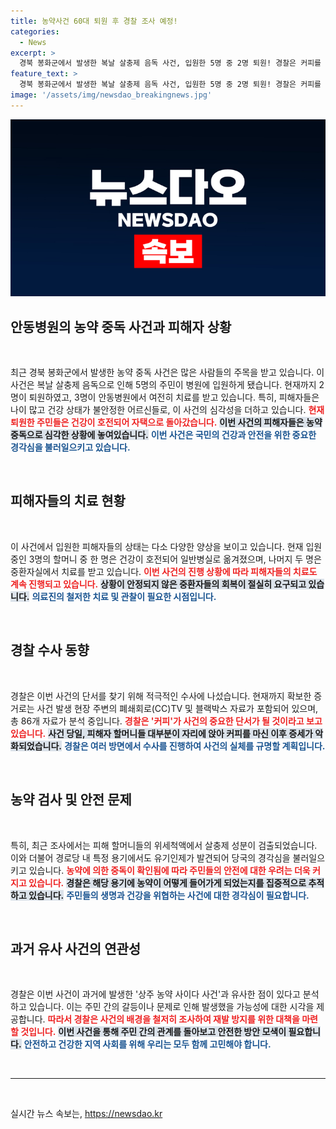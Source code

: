 ```yaml
---
title: 농약사건 60대 퇴원 후 경찰 조사 예정!
categories:
  - News
excerpt: >
  경북 봉화군에서 발생한 복날 살충제 음독 사건, 입원한 5명 중 2명 퇴원! 경찰은 커피를 단서로 유의미한 증거를 확보하며 사건의 실마리를 찾고 있습니다. 주목할 만한 수사 동향, 클릭해 확인하세요!
feature_text: >
  경북 봉화군에서 발생한 복날 살충제 음독 사건, 입원한 5명 중 2명 퇴원! 경찰은 커피를 단서로 유의미한 증거를 확보하며 사건의 실마리를 찾고 있습니다. 주목할 만한 수사 동향, 클릭해 확인하세요!
image: '/assets/img/newsdao_breakingnews.jpg'
---
```


<p><img src="/assets/img/newsdao_breakingnews.jpg" alt="ontimetimes 속보" /></p>

<h2 data-ke-size="size26">안동병원의 농약 중독 사건과 피해자 상황</h2>

<p data-ke-size="size16">&nbsp;</p>

<p data-ke-size="size16">최근 경북 봉화군에서 발생한 농약 중독 사건은 많은 사람들의 주목을 받고 있습니다. 이 사건은 복날 살충제 음독으로 인해 5명의 주민이 병원에 입원하게 됐습니다. 현재까지 2명이 퇴원하였고, 3명이 안동병원에서 여전히 치료를 받고 있습니다. 특히, 피해자들은 나이 많고 건강 상태가 불안정한 어르신들로, 이 사건의 심각성을 더하고 있습니다. <b><span style="color: #ee2323;">현재 퇴원한 주민들은 건강이 호전되어 자택으로 돌아갔습니다.</span></b> <b><span style="background-color: #21538527;">이번 사건의 피해자들은 농약 중독으로 심각한 상황에 놓여있습니다.</span></b> <b><span style="color: #1a5490;">이번 사건은 국민의 건강과 안전을 위한 중요한 경각심을 불러일으키고 있습니다.</span></b></p>

<p data-ke-size="size16">&nbsp;</p>

<h2 data-ke-size="size26">피해자들의 치료 현황</h2>

<p data-ke-size="size16">&nbsp;</p>

<p data-ke-size="size16">이 사건에서 입원한 피해자들의 상태는 다소 다양한 양상을 보이고 있습니다. 현재 입원 중인 3명의 할머니 중 한 명은 건강이 호전되어 일반병실로 옮겨졌으며, 나머지 두 명은 중환자실에서 치료를 받고 있습니다. <b><span style="color: #ee2323;">이번 사건의 진행 상황에 따라 피해자들의 치료도 계속 진행되고 있습니다.</span></b> <b><span style="background-color: #21538527;">상황이 안정되지 않은 중환자들의 회복이 절실히 요구되고 있습니다.</span></b> <b><span style="color: #1a5490;">의료진의 철저한 치료 및 관찰이 필요한 시점입니다.</span></b></p>

<p data-ke-size="size16">&nbsp;</p>

<h2 data-ke-size="size26">경찰 수사 동향</h2>

<p data-ke-size="size16">&nbsp;</p>

<p data-ke-size="size16">경찰은 이번 사건의 단서를 찾기 위해 적극적인 수사에 나섰습니다. 현재까지 확보한 증거로는 사건 발생 현장 주변의 폐쇄회로(CC)TV 및 블랙박스 자료가 포함되어 있으며, 총 86개 자료가 분석 중입니다. <b><span style="color: #ee2323;">경찰은 '커피'가 사건의 중요한 단서가 될 것이라고 보고 있습니다.</span></b> <b><span style="background-color: #21538527;">사건 당일, 피해자 할머니들 대부분이 자리에 앉아 커피를 마신 이후 증세가 악화되었습니다.</span></b> <b><span style="color: #1a5490;">경찰은 여러 방면에서 수사를 진행하여 사건의 실체를 규명할 계획입니다.</span></b></p>

<p data-ke-size="size16">&nbsp;</p>

<h2 data-ke-size="size26">농약 검사 및 안전 문제</h2>

<p data-ke-size="size16">&nbsp;</p>

<p data-ke-size="size16">특히, 최근 조사에서는 피해 할머니들의 위세척액에서 살충제 성분이 검출되었습니다. 이와 더불어 경로당 내 특정 용기에서도 유기인제가 발견되어 당국의 경각심을 불러일으키고 있습니다. <b><span style="color: #ee2323;">농약에 의한 중독이 확인됨에 따라 주민들의 안전에 대한 우려는 더욱 커지고 있습니다.</span></b> <b><span style="background-color: #21538527;">경찰은 해당 용기에 농약이 어떻게 들어가게 되었는지를 집중적으로 추적하고 있습니다.</span></b> <b><span style="color: #1a5490;">주민들의 생명과 건강을 위협하는 사건에 대한 경각심이 필요합니다.</span></b></p>

<p data-ke-size="size16">&nbsp;</p>

<h2 data-ke-size="size26">과거 유사 사건의 연관성</h2>

<p data-ke-size="size16">&nbsp;</p>

<p data-ke-size="size16">경찰은 이번 사건이 과거에 발생한 '상주 농약 사이다 사건'과 유사한 점이 있다고 분석하고 있습니다. 이는 주민 간의 갈등이나 문제로 인해 발생했을 가능성에 대한 시각을 제공합니다. <b><span style="color: #ee2323;">따라서 경찰은 사건의 배경을 철저히 조사하여 재발 방지를 위한 대책을 마련할 것입니다.</span></b> <b><span style="background-color: #21538527;">이번 사건을 통해 주민 간의 관계를 돌아보고 안전한 방안 모색이 필요합니다.</span></b> <b><span style="color: #1a5490;">안전하고 건강한 지역 사회를 위해 우리는 모두 함께 고민해야 합니다.</span></b></p>

<p data-ke-size="size16">&nbsp;</p>

<hr/>

<p data-ke-size="size16">&nbsp;</p>
실시간 뉴스 속보는, <a href="https://newsdao.kr" rel="dofollow">https://newsdao.kr</a>


